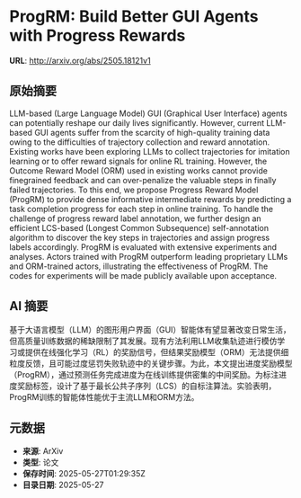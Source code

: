 # ProgRM: Build Better GUI Agents with Progress Rewards

**URL**: http://arxiv.org/abs/2505.18121v1

## 原始摘要

LLM-based (Large Language Model) GUI (Graphical User Interface) agents can
potentially reshape our daily lives significantly. However, current LLM-based
GUI agents suffer from the scarcity of high-quality training data owing to the
difficulties of trajectory collection and reward annotation. Existing works
have been exploring LLMs to collect trajectories for imitation learning or to
offer reward signals for online RL training. However, the Outcome Reward Model
(ORM) used in existing works cannot provide finegrained feedback and can
over-penalize the valuable steps in finally failed trajectories. To this end,
we propose Progress Reward Model (ProgRM) to provide dense informative
intermediate rewards by predicting a task completion progress for each step in
online training. To handle the challenge of progress reward label annotation,
we further design an efficient LCS-based (Longest Common Subsequence)
self-annotation algorithm to discover the key steps in trajectories and assign
progress labels accordingly. ProgRM is evaluated with extensive experiments and
analyses. Actors trained with ProgRM outperform leading proprietary LLMs and
ORM-trained actors, illustrating the effectiveness of ProgRM. The codes for
experiments will be made publicly available upon acceptance.


## AI 摘要

基于大语言模型（LLM）的图形用户界面（GUI）智能体有望显著改变日常生活，但高质量训练数据的稀缺限制了其发展。现有方法利用LLM收集轨迹进行模仿学习或提供在线强化学习（RL）的奖励信号，但结果奖励模型（ORM）无法提供细粒度反馈，且可能过度惩罚失败轨迹中的关键步骤。为此，本文提出进度奖励模型（ProgRM），通过预测任务完成进度为在线训练提供密集的中间奖励。为标注进度奖励标签，设计了基于最长公共子序列（LCS）的自标注算法。实验表明，ProgRM训练的智能体性能优于主流LLM和ORM方法。

## 元数据

- **来源**: ArXiv
- **类型**: 论文
- **保存时间**: 2025-05-27T01:29:35Z
- **目录日期**: 2025-05-27
